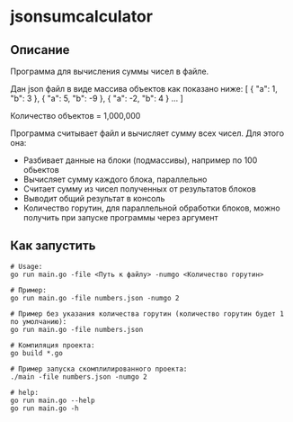 # jsonsumcalculator

## Описание

Программа для вычисления суммы чисел в файле.

Дан json файл в виде массива объектов как показано ниже:
[
 {
    "a": 1,
   "b": 3
 },
 {
   "a": 5,
   "b": -9
 },
 {
   "a": -2,
   "b": 4
 }
 ...
]

Количество объектов = 1,000,000

Программа считывает файл и вычисляет сумму всех чисел. Для этого она:
* Разбивает данные на блоки (подмассивы), например по 100 обьектов
* Вычисляет сумму каждого блока, параллельно
* Считает сумму из чисел полученных от результатов блоков
* Выводит общий результат в консоль
* Количество горутин, для параллельной обработки блоков, можно получить при запуске программы через аргумент

## Как запустить
    # Usage: 
    go run main.go -file <Путь к файлу> -numgo <Количество горутин>

    # Пример: 
    go run main.go -file numbers.json -numgo 2

    # Пример без указания количества горутин (количество горутин будет 1 по умолчанию): 
    go run main.go -file numbers.json 

    # Компиляция проекта: 
    go build *.go

    # Пример запуска скомплилированного проекта: 
    ./main -file numbers.json -numgo 2

    # help: 
    go run main.go --help
    go run main.go -h

